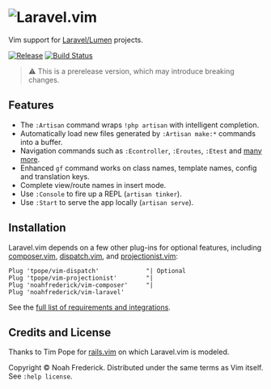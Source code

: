# ![Laravel.vim](https://noahfrederick.com/pi/vim-laravel-888by140-40a40a.png)

Vim support for [Laravel/Lumen][laravel] projects.

[![Release][release]](https://github.com/noahfrederick/vim-laravel/releases)
[![Build Status][buildimg]](https://travis-ci.org/noahfrederick/vim-laravel)

> :warning: This is a prerelease version, which may introduce breaking changes.

[laravel]:  https://laravel.com/
[release]:  https://img.shields.io/github/v/release/noahfrederick/vim-laravel.svg
[buildimg]: https://img.shields.io/travis/noahfrederick/vim-laravel/master.svg

## Features

* The `:Artisan` command wraps `!php artisan` with intelligent completion.
* Automatically load new files generated by `:Artisan make:*` commands into a buffer.
* Navigation commands such as `:Econtroller`, `:Eroutes`, `:Etest` and [many more][wiki-navigation].
* Enhanced `gf` command works on class names, template names, config and translation keys.
* Complete view/route names in insert mode.
* Use `:Console` to fire up a REPL (`artisan tinker`).
* Use `:Start` to serve the app locally (`artisan serve`).

[wiki-navigation]: https://github.com/noahfrederick/vim-laravel/wiki/Navigation-Commands

## Installation

Laravel.vim depends on a few other plug-ins for optional features, including
[composer.vim][vim-composer], [dispatch.vim][dispatch], and
[projectionist.vim][projectionist]:

	Plug 'tpope/vim-dispatch'             "| Optional
	Plug 'tpope/vim-projectionist'        "|
	Plug 'noahfrederick/vim-composer'     "|
	Plug 'noahfrederick/vim-laravel'

See the [full list of requirements and integrations][wiki-requirements].

[wiki-requirements]: https://github.com/noahfrederick/vim-laravel/wiki/Requirements

## Credits and License

Thanks to Tim Pope for [rails.vim][rails] on which Laravel.vim is modeled.

Copyright © Noah Frederick. Distributed under the same terms as Vim itself.
See `:help license`.

[vim-composer]: https://github.com/noahfrederick/vim-composer
[projectionist]: https://github.com/tpope/vim-projectionist
[dispatch]: https://github.com/tpope/vim-dispatch
[rails]: https://github.com/tpope/vim-rails
